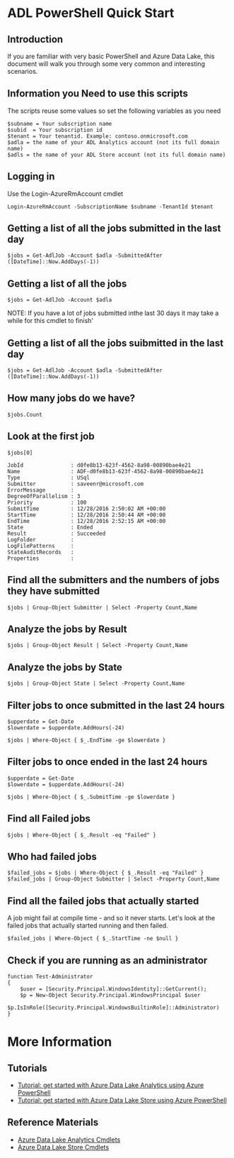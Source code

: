 
# ADL PowerShell Quick Start

## Introduction

If you are familiar with very basic PowerShell and Azure Data Lake, this document will
walk you through some very common and interesting scenarios.

## Information you Need to use this scripts

The scripts reuse some values so set the following variables as you need

    $subname = Your subscription name
    $subid  = Your subscription id
    $tenant = Your tenantid. Example: contoso.onmicrosoft.com
    $adla = the name of your ADL Analytics account (not its full domain name)
    $adls = the name of your ADL Store account (not its full domain name)


## Logging in 

Use the Login-AzureRmAccount cmdlet
 
    Login-AzureRmAccount -SubscriptionName $subname -TenantId $tenant

## Getting a list of all the jobs submitted in the last day

    $jobs = Get-AdlJob -Account $adla -SubmittedAfter ([DateTime]::Now.AddDays(-1))

##  Getting a list of all the jobs 

    $jobs = Get-AdlJob -Account $adla

NOTE: If you have a lot of jobs submitted inthe last 30 days it may take a while for this cmdlet to finish'

## Getting a list of all the jobs suibmitted in the last day

    $jobs = Get-AdlJob -Account $adla -SubmittedAfter ([DateTime]::Now.AddDays(-1))

## How many jobs do we have?

    $jobs.Count

## Look at the first job

    $jobs[0]
    
    JobId               : d0fe8b13-623f-4562-8a98-00890bae4e21
    Name                : ADF-d0fe8b13-623f-4562-8a98-00890bae4e21
    Type                : USql
    Submitter           : saveenr@microsoft.com
    ErrorMessage        :
    DegreeOfParallelism : 3
    Priority            : 100
    SubmitTime          : 12/28/2016 2:50:02 AM +00:00
    StartTime           : 12/28/2016 2:50:44 AM +00:00
    EndTime             : 12/28/2016 2:52:15 AM +00:00
    State               : Ended
    Result              : Succeeded
    LogFolder           :
    LogFilePatterns     :
    StateAuditRecords   :
    Properties          :

## Find all the submitters and the numbers of jobs they have submitted

    $jobs | Group-Object Submitter | Select -Property Count,Name

## Analyze the jobs by Result

    $jobs | Group-Object Result | Select -Property Count,Name


## Analyze the jobs by State

    $jobs | Group-Object State | Select -Property Count,Name

## Filter jobs to once submitted in the last 24 hours

    $upperdate = Get-Date
    $lowerdate = $upperdate.AddHours(-24)
    
    $jobs | Where-Object { $_.EndTime -ge $lowerdate }
    
## Filter jobs to once ended in the last 24 hours

    $upperdate = Get-Date
    $lowerdate = $upperdate.AddHours(-24)
    
    $jobs | Where-Object { $_.SubmitTime -ge $lowerdate }
    
## Find all Failed  jobs

    $jobs | Where-Object { $_.Result -eq "Failed" }

## Who had failed jobs

    $failed_jobs = $jobs | Where-Object { $_.Result -eq "Failed" }
    $failed_jobs | Group-Object Submitter | Select -Property Count,Name

## Find all the failed jobs that actually started 

A job might fail at compile time - and so it never starts. Let's look at the failed
jobs that actually started running and then failed.

    $failed_jobs | Where-Object { $_.StartTime -ne $null }

## Check if you are running as an administrator

    function Test-Administrator  
    {  
        $user = [Security.Principal.WindowsIdentity]::GetCurrent();
        $p = New-Object Security.Principal.WindowsPrincipal $user
        $p.IsInRole([Security.Principal.WindowsBuiltinRole]::Administrator)  
    }

# More Information

## Tutorials

* [Tutorial: get started with Azure Data Lake Analytics using Azure PowerShell](https://docs.microsoft.com/en-us/azure/data-lake-analytics/data-lake-analytics-get-started-powershell)
* [Tutorial: get started with Azure Data Lake Store using Azure PowerShell](https://docs.microsoft.com/en-us/azure/data-lake-store/data-lake-store-get-started-powershell)

## Reference Materials

* [Azure Data Lake Analytics Cmdlets](https://docs.microsoft.com/en-us/powershell/resourcemanager/azurerm.datalakeanalytics/v3.1.0/azurerm.datalakeanalytics?redirectedfrom=msdn)
* [Azure Data Lake Store Cmdlets](https://docs.microsoft.com/en-us/powershell/resourcemanager/azurerm.datalakestore/v3.1.0/azurerm.datalakestore)

